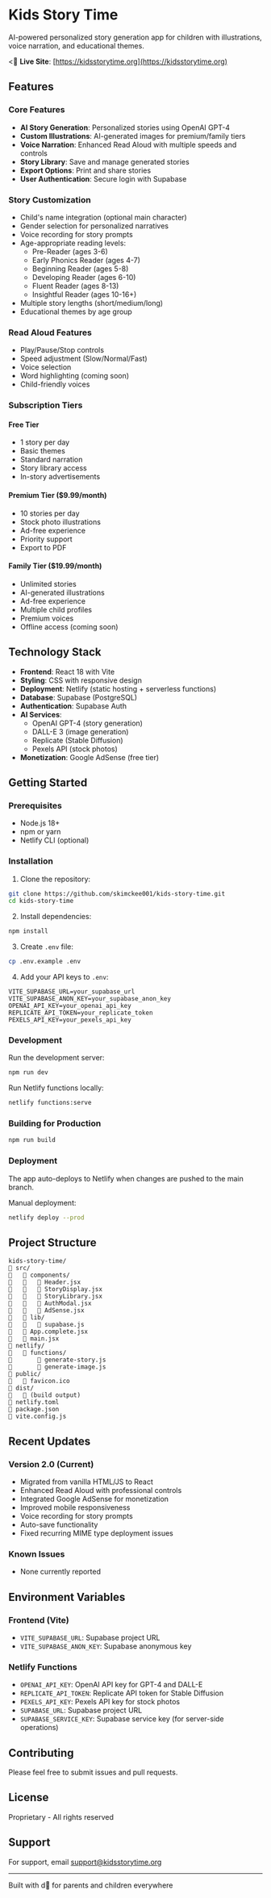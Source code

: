 # Kids Story Time

AI-powered personalized story generation app for children with illustrations, voice narration, and educational themes.

< **Live Site**: [https://kidsstorytime.org](https://kidsstorytime.org)

## Features

### Core Features
- **AI Story Generation**: Personalized stories using OpenAI GPT-4
- **Custom Illustrations**: AI-generated images for premium/family tiers
- **Voice Narration**: Enhanced Read Aloud with multiple speeds and controls
- **Story Library**: Save and manage generated stories
- **Export Options**: Print and share stories
- **User Authentication**: Secure login with Supabase

### Story Customization
- Child's name integration (optional main character)
- Gender selection for personalized narratives
- Voice recording for story prompts
- Age-appropriate reading levels:
  - Pre-Reader (ages 3-6)
  - Early Phonics Reader (ages 4-7)
  - Beginning Reader (ages 5-8)
  - Developing Reader (ages 6-10)
  - Fluent Reader (ages 8-13)
  - Insightful Reader (ages 10-16+)
- Multiple story lengths (short/medium/long)
- Educational themes by age group

### Read Aloud Features
- Play/Pause/Stop controls
- Speed adjustment (Slow/Normal/Fast)
- Voice selection
- Word highlighting (coming soon)
- Child-friendly voices

### Subscription Tiers

#### Free Tier
- 1 story per day
- Basic themes
- Standard narration
- Story library access
- In-story advertisements

#### Premium Tier ($9.99/month)
- 10 stories per day
- Stock photo illustrations
- Ad-free experience
- Priority support
- Export to PDF

#### Family Tier ($19.99/month)
- Unlimited stories
- AI-generated illustrations
- Ad-free experience
- Multiple child profiles
- Premium voices
- Offline access (coming soon)

## Technology Stack

- **Frontend**: React 18 with Vite
- **Styling**: CSS with responsive design
- **Deployment**: Netlify (static hosting + serverless functions)
- **Database**: Supabase (PostgreSQL)
- **Authentication**: Supabase Auth
- **AI Services**:
  - OpenAI GPT-4 (story generation)
  - DALL-E 3 (image generation)
  - Replicate (Stable Diffusion)
  - Pexels API (stock photos)
- **Monetization**: Google AdSense (free tier)

## Getting Started

### Prerequisites
- Node.js 18+
- npm or yarn
- Netlify CLI (optional)

### Installation

1. Clone the repository:
```bash
git clone https://github.com/skimckee001/kids-story-time.git
cd kids-story-time
```

2. Install dependencies:
```bash
npm install
```

3. Create `.env` file:
```bash
cp .env.example .env
```

4. Add your API keys to `.env`:
```
VITE_SUPABASE_URL=your_supabase_url
VITE_SUPABASE_ANON_KEY=your_supabase_anon_key
OPENAI_API_KEY=your_openai_api_key
REPLICATE_API_TOKEN=your_replicate_token
PEXELS_API_KEY=your_pexels_api_key
```

### Development

Run the development server:
```bash
npm run dev
```

Run Netlify functions locally:
```bash
netlify functions:serve
```

### Building for Production

```bash
npm run build
```

### Deployment

The app auto-deploys to Netlify when changes are pushed to the main branch.

Manual deployment:
```bash
netlify deploy --prod
```

## Project Structure

```
kids-story-time/
   src/
      components/
         Header.jsx
         StoryDisplay.jsx
         StoryLibrary.jsx
         AuthModal.jsx
         AdSense.jsx
      lib/
         supabase.js
      App.complete.jsx
      main.jsx
   netlify/
      functions/
          generate-story.js
          generate-image.js
   public/
      favicon.ico
   dist/
      (build output)
   netlify.toml
   package.json
   vite.config.js
```

## Recent Updates

### Version 2.0 (Current)
- Migrated from vanilla HTML/JS to React
- Enhanced Read Aloud with professional controls
- Integrated Google AdSense for monetization
- Improved mobile responsiveness
- Voice recording for story prompts
- Auto-save functionality
- Fixed recurring MIME type deployment issues

### Known Issues
- None currently reported

## Environment Variables

### Frontend (Vite)
- `VITE_SUPABASE_URL`: Supabase project URL
- `VITE_SUPABASE_ANON_KEY`: Supabase anonymous key

### Netlify Functions
- `OPENAI_API_KEY`: OpenAI API key for GPT-4 and DALL-E
- `REPLICATE_API_TOKEN`: Replicate API token for Stable Diffusion
- `PEXELS_API_KEY`: Pexels API key for stock photos
- `SUPABASE_URL`: Supabase project URL
- `SUPABASE_SERVICE_KEY`: Supabase service key (for server-side operations)

## Contributing

Please feel free to submit issues and pull requests.

## License

Proprietary - All rights reserved

## Support

For support, email support@kidsstorytime.org

---

Built with d for parents and children everywhere